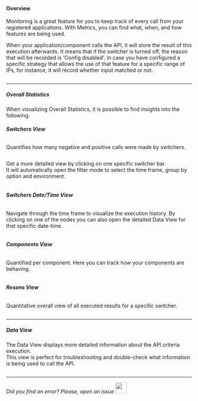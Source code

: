 #### Overview
Monitoring is a great feature for you to keep track of every call from your registered applications. With Metrics, you can find what, when, and how features are being used.

When your application/component calls the API, it will store the result of this execution afterwards. It means that if the switcher is turned off, the reason that will be recorded is 'Config disabled'. In case you have configured a specific strategy that allows the use of that feature for a specific range of IPs, for instance, it will record whether input matched or not.

<img src="[$ASSETS_LOCATION]/documentation/images/metrics/metric_bar.jpg" class="image-style shadow" alt=""/><p>

* * *

##### Overall Statistics
When visualizing Overall Statistics, it is possible to find insights into the following:

###### **Switchers View**
    
  Quantifies how many negative and positive calls were made by switchers.

  <img src="[$ASSETS_LOCATION]/documentation/images/metrics/metric_switchers.jpg" class="image-style" alt=""/><p>

  Get a more detailed view by clicking on one specific switcher bar. 
  </br>It will automatically open the filter mode to select the time frame, group by option and environment.

  <img src="[$ASSETS_LOCATION]/documentation/images/metrics/metric_filter.jpg" class="image-style shadow" alt=""/><p>

###### **Switchers Date/Time View**

  Navigate through the time frame to visualize the execution history. By clicking on one of the nodes you can also open the detailed Data View for that specific date-time.

  <img src="[$ASSETS_LOCATION]/documentation/images/metrics/metric_switchers_datetime.jpg" class="image-style" alt=""/><p>


###### **Components View**
 
  Quantified per component. Here you can track how your components are behaving.

  <img src="[$ASSETS_LOCATION]/documentation/images/metrics/metric_components.jpg" class="image-style" alt=""/><p>

###### **Resons View**
    
  Quantitative overall view of all executed results for a specific switcher.

  <img src="[$ASSETS_LOCATION]/documentation/images/metrics/metric_reasons.jpg" class="image-style" alt=""/><p>

* * *

##### Data View
The Data View displays more detailed information about the API criteria execution.
</br>This view is perfect for troubleshooting and double-check what information is being used to call the API.

<img src="[$ASSETS_LOCATION]/documentation/images/metrics/metric_data.jpg" class="image-style shadow" alt=""/><p>

* * *

*Did you find an error? Please, open an issue*
<a href="https://github.com/switcherapi/switcher-management/issues/new?title=fix:+[metrics.md]+-+[INSERT+SHORT+DESCRIPTION]" target="_blank">
    <img src="[$ASSETS_LOCATION]\github.svg" style="width: 30px;">
</a> 
